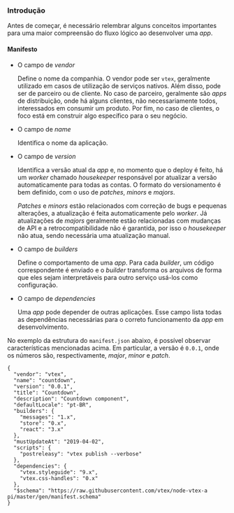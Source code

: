 ### Introdução
Antes de começar, é necessário relembrar alguns conceitos importantes para uma maior compreensão do fluxo lógico ao desenvolver uma *app*.

#### Manifesto

* O campo de *vendor* 

    Define o nome da companhia. O vendor pode ser `vtex`, geralmente utilizado em casos de utilização de serviços nativos. Além disso, pode ser de parceiro ou de cliente. No caso de parceiro, geralmente são *apps* de distribuição, onde há alguns clientes, não necessariamente todos, interessados em consumir um produto. Por fim, no caso de clientes, o foco está em construir algo específico para o seu negócio.

* O campo de *name*
    
    Identifica o nome da aplicação.

* O campo de *version* 
 
    Identifica a versão atual da *app* e, no momento que o deploy é feito, há um *worker* chamado *housekeeper* responsável por atualizar a versão automaticamente para todas as contas. O formato do versionamento é bem definido, com o uso de *patches*, *minors* e *majors*.

    *Patches* e *minors* estão relacionados com correção de bugs e pequenas alterações, a atualização é feita automaticamente pelo *worker*. Já atualizações de *majors* geralmente estão relacionadas com mudanças de API e a retrocompatibilidade não é garantida, por isso o *housekeeper* não atua, sendo necessária uma atualização manual. 

* O campo de *builders*

    Define o comportamento de uma *app*. Para cada *builder*, um código correspondente é enviado e o *builder* transforma os arquivos de forma que eles sejam interpretáveis para outro serviço usá-los como configuração.

* O campo de *dependencies*

    Uma *app* pode depender de outras aplicações. Esse campo lista todas as dependências necessárias para o correto funcionamento da *app* em desenvolvimento.

No exemplo da estrutura do `manifest.json` abaixo, é possível observar características mencionadas acima. Em particular, a versão é `0.0.1`, onde os números são, respectivamente, *major*, *minor* e *patch*. 

```
{
  "vendor": "vtex",
  "name": "countdown",
  "version": "0.0.1",
  "title": "Countdown",
  "description": "Countdown component",
  "defaultLocale": "pt-BR",
  "builders": {
    "messages": "1.x",
    "store": "0.x",
    "react": "3.x"
  },
  "mustUpdateAt": "2019-04-02",
  "scripts": {
    "postreleasy": "vtex publish --verbose"
  },
  "dependencies": {
    "vtex.styleguide": "9.x",
    "vtex.css-handles": "0.x"
  },
  "$schema": "https://raw.githubusercontent.com/vtex/node-vtex-a pi/master/gen/manifest.schema"
}
```
<!-- 
### Atividade

1. No arquivo `manifest.json`, troque o nome do *vendor* por `appliancetheme`
2. Altere o campo de *name* para o nome da aplicação em questão. -->

